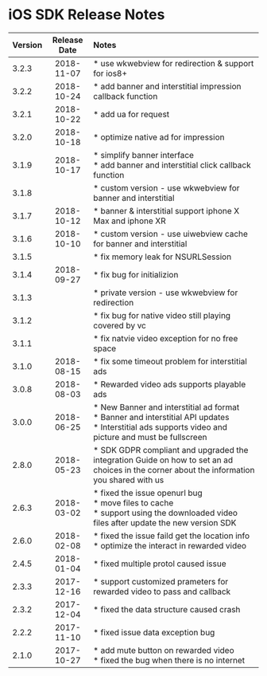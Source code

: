 # iOS SDK Release Notes

| Version | Release Date | Notes                                    |
| ------- | :----------: | :--------------------------------------- |
| 3.2.3   |  2018-11-07   | * use wkwebview for redirection & support for ios8+  |
| 3.2.2   |  2018-10-24   | * add banner and interstitial impression callback function  |
| 3.2.1   |  2018-10-22   | * add ua for request  |
| 3.2.0   |  2018-10-18   | * optimize native ad for impression  |
| 3.1.9   |  2018-10-17   | * simplify banner interface <br> * add banner and interstitial click callback function  |
| 3.1.8   |     | * custom version - use wkwebview for banner and interstitial  |
| 3.1.7   |  2018-10-12   | * banner & interstitial support iphone X Max and iphone XR  |
| 3.1.6   |  2018-10-10   | * custom version - use uiwebview cache for banner and interstitial  |
| 3.1.5   |     | * fix memory leak for NSURLSession  |
| 3.1.4   |  2018-09-27   | * fix bug for initializion  |
| 3.1.3   |     | * private version - use wkwebview for redirection  |
| 3.1.2   |     | * fix bug for native video still playing covered by vc |
| 3.1.1   |     | * fix natvie video exception for no free space |
| 3.1.0   |  2018-08-15  | * fix some timeout problem for interstitial ads |
| 3.0.8   |  2018-08-03  | * Rewarded video ads supports playable ads |
| 3.0.0   |  2018-06-25  | * New Banner and interstitial ad format </br>* Banner and interstitial API updates </br> * Interstitial ads supports video and picture and must be fullscreen |
| 2.8.0   |  2018-05-23  | * SDK GDPR compliant and upgraded the integration Guide on how to set an ad choices in the corner about the information you shared with us|
| 2.6.3   |  2018-03-02  | * fixed the issue openurl bug <br>* move files to cache <br>  * support using the downloaded video files after update the new version SDK |
| 2.6.0   |  2018-02-08  | * fixed the issue faild get the location info <br> * optimize the interact in rewarded video |
| 2.4.5   |  2018-01-04  | *  fixed multiple protol caused issue    |
| 2.3.3   |  2017-12-16  | * support customized prameters for rewarded video to pass and callback |
| 2.3.2   |  2017-12-04  | * fixed the data structure caused crash  |
| 2.2.2   |  2017-11-10  | * fixed issue data exception bug         |
| 2.1.0   |  2017-10-27  | * add mute button on rewarded video<br> * fixed the bug when there is no internet |


